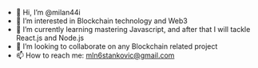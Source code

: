 - 👋 Hi, I’m @milan44i
- 👀 I’m interested in Blockchain technology and Web3
- 🌱 I’m currently learning mastering Javascript, and after that I will tackle React.js and Node.js
- 💞️ I’m looking to collaborate on any Blockchain related project
- 📫 How to reach me: mln6stankovic@gmail.com

<!---
milan44i/milan44i is a ✨ special ✨ repository because its `README.md` (this file) appears on your GitHub profile.
You can click the Preview link to take a look at your changes.
--->
